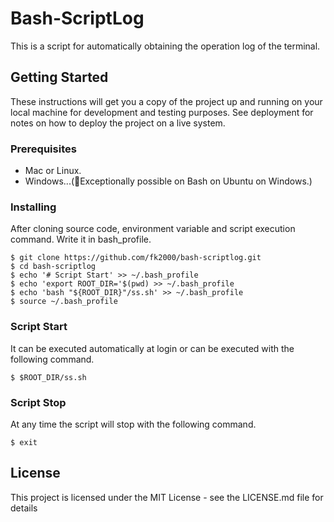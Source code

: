 # Bash-ScriptLog

This is a script for automatically obtaining the operation log of the terminal.

## Getting Started

These instructions will get you a copy of the project up and running on your local machine for development and testing purposes. See deployment for notes on how to deploy the project on a live system.

### Prerequisites

- Mac or Linux.
- Windows...(Exceptionally possible on Bash on Ubuntu on Windows.)

### Installing

After cloning source code, environment variable and script execution command. Write it in bash_profile.

```
$ git clone https://github.com/fk2000/bash-scriptlog.git
$ cd bash-scriptlog
$ echo '# Script Start' >> ~/.bash_profile
$ echo 'export ROOT_DIR='$(pwd) >> ~/.bash_profile
$ echo 'bash "${ROOT_DIR}"/ss.sh' >> ~/.bash_profile
$ source ~/.bash_profile

```

### Script Start

It can be executed automatically at login or can be executed with the following command.

```
$ $ROOT_DIR/ss.sh
```

### Script Stop

At any time the script will stop with the following command.

```
$ exit
```
## License

This project is licensed under the MIT License - see the LICENSE.md file for details

